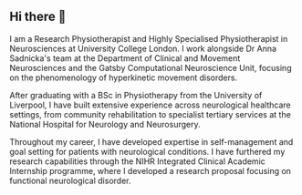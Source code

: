## Hi there 👋

I am a Research Physiotherapist and Highly Specialised Physiotherapist in Neurosciences at University College London. I work alongside Dr Anna Sadnicka's team at the Department of Clinical and Movement Neurosciences and the Gatsby Computational Neuroscience Unit, focusing on the phenomenology of hyperkinetic movement disorders.

After graduating with a BSc in Physiotherapy from the University of Liverpool, I have built extensive experience across neurological healthcare settings, from community rehabilitation to specialist tertiary services at the National Hospital for Neurology and Neurosurgery.

Throughout my career, I have developed expertise in self-management and goal setting for patients with neurological conditions. I have furthered my research capabilities through the NIHR Integrated Clinical Academic Internship programme, where I developed a research proposal focusing on functional neurological disorder.
